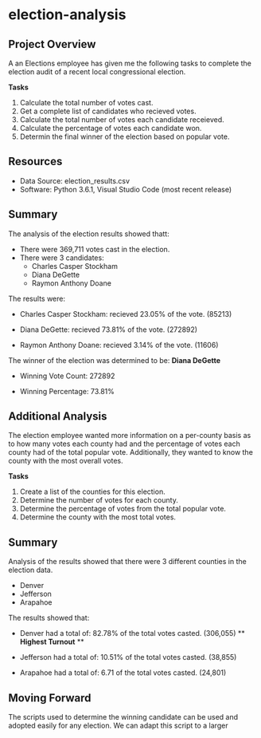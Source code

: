 # election-analysis

## Project Overview

A an Elections employee has given me the following tasks to complete the election audit of a recent local congressional election.

**Tasks**
1. Calculate the total number of votes cast.
2. Get a complete list of candidates who recieved votes.
3. Calculate the total number of votes each candidate receieved.
4. Calculate the percentage of votes each candidate won.
5. Determin the final winner of the election based on popular vote.

## Resources
- Data Source: election_results.csv
- Software: Python 3.6.1, Visual Studio Code (most recent release)


## Summary
The analysis of the election results showed thatt:
- There were 369,711 votes cast in the election.
- There were 3 candidates:
    - Charles Casper Stockham
    - Diana DeGette
    - Raymon Anthony Doane


The results were:

   - Charles Casper Stockham: recieved 23.05% of the vote. (85213)
    
   - Diana DeGette: recieved 73.81% of the vote. (272892)
    
   - Raymon Anthony Doane: recieved 3.14% of the vote. (11606)
    
The winner of the election was determined to be: **Diana DeGette**

 - Winning Vote Count: 272892

 - Winning Percentage: 73.81%

## Additional Analysis

The election employee wanted more information on a per-county basis as to how many votes each county had and the percentage of votes each county had of the total popular vote.  Additionally, they wanted to know the county with the most overall votes.

**Tasks**
1. Create a list of the counties for this election.
2. Determine the number of votes for each county.
3. Determine the percentage of votes from the total popular vote.
4. Determine the county with the most total votes.

## Summary

Analysis of the results showed that there were 3 different counties in the election data. 
- Denver
- Jefferson
- Arapahoe

The results showed that:

   - Denver had a total of: 82.78% of the total votes casted. (306,055) ** **Highest Turnout** **
    
   - Jefferson had a total of: 10.51% of the total votes casted. (38,855)
    
   - Arapahoe had a total of: 6.71 of the total votes casted. (24,801)

## Moving Forward


The scripts used to determine the winning candidate can be used and adopted easily for any election.  We can adapt this script to a larger 
    
    
    
   
